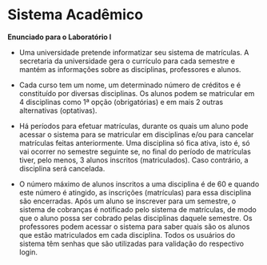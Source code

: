 # Sistema Acadêmico

**Enunciado para o Laboratório I**

- Uma universidade pretende informatizar seu sistema de matrículas. A secretaria da universidade gera o currículo para cada semestre e mantém as informações sobre as disciplinas, professores e alunos.    

- Cada curso tem um nome, um determinado número de créditos e é constituído por diversas disciplinas. Os alunos podem se matricular em 4 disciplinas como 1ª opção (obrigatórias) e em mais 2 outras alternativas (optativas).    

- Há períodos para efetuar matrículas, durante os quais um aluno pode acessar o sistema para se matricular em disciplinas e/ou para cancelar matrículas feitas anteriormente. Uma disciplina só fica ativa, isto é, só vai ocorrer no semestre seguinte se, no final do período de matrículas tiver, pelo menos, 3 alunos inscritos (matriculados). Caso contrário, a disciplina será cancelada. 

- O número máximo de alunos inscritos a uma disciplina é de 60 e quando este número é atingido, as inscrições (matrículas) para essa disciplina são encerradas. Após um aluno se inscrever para um semestre, o sistema de cobranças é notificado pelo sistema de matrículas, de modo que o aluno possa ser cobrado pelas disciplinas daquele semestre. Os professores podem acessar o sistema para saber quais são os alunos que estão matriculados em cada disciplina. Todos os usuários do sistema têm senhas que são utilizadas para validação do respectivo login.

